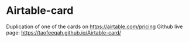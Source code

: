 # Airtable-card
Duplication of one of the cards on https://airtable.com/pricing
Github live page: https://taofeeqah.github.io/Airtable-card/
